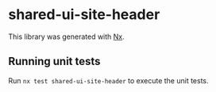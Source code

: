 # shared-ui-site-header

This library was generated with [Nx](https://nx.dev).

## Running unit tests

Run `nx test shared-ui-site-header` to execute the unit tests.
